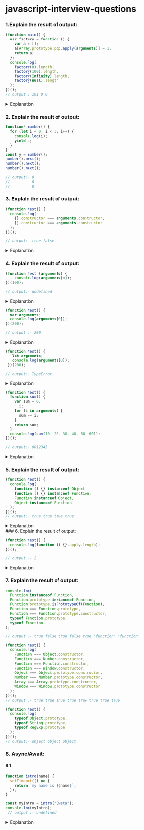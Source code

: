 # javascript-interview-questions

### 1.Explain the result of output:
``` javascript
(function main() {
  var factory = function () {
    var a = [];
    a[Array.prototype.pop.apply(arguments)] = 1;
    return a;
  };
  console.log(
    factory(0).length,
    factory(100).length,
    factory(Infinity).length,
    factory(null).length
  );
})();
// output 1 101 0 0

```
<details>
  <summary> Explanation </summary>
  <p style="padding-left: 8px">Array.prototype.pop is a method that removes the last element from an array and returns that element.</p>
  <p style="padding-left: 8px">apply(arguments) calls the pop method on the arguments object (which is array-like but not a true array). This removes and returns the last argument passed to factory.</p>
  <h4> 1. factory(0): </h4>
  <p style="padding-left: 8px">arguments is [0]</p>
  <p style="padding-left: 8px">Array.prototype.pop.apply(arguments) returns 0 </p>
  <p style="padding-left: 8px">a[0] = 1, so a becomes [1] </p>
 <p style="padding-left: 8px">a.length is 1</p>
  <h4> 2. factory(100): </h4>
 <p style="padding-left: 8px"> arguments is [100] </p>
 <p style="padding-left: 8px">Array.prototype.pop.apply(arguments) returns 100 </p>
 <p style="padding-left: 8px">a[100] = 1, so a becomes an array with 101 elements, with 1 at the 100th index.</p>
  <p style="padding-left: 8px">a.length is 101</p>
  <h4>3. factory(Infinity):</h4>
  <p style="padding-left: 8px">a.length is 0 because setting an element at an index of Infinity does not change the array's length.</p>
  <h4>4. factory(null): </h3>
  <p style="padding-left: 8px">a.length is 0 because setting an element at an index of null does not change the array's length.</p>
</details>

### 2. Explain the result of output:

``` javascript
function* number() {
  for (let i = 0; i < 3; i++) {
    console.log(i);
    yield i;
  }
}
const y = number();
number().next();
number().next();
number().next();

// output:- 0
//          0
//          0
```
### 3. Explain the result of output:
``` javascript
(function test() {
  console.log(
    {}.constructor === arguments.constructor,
    [].constructor === arguments.constructor
  );
})();

// output:- true false
```
<details>
  <summary>Explanation</summary>
  <ul>
    <li>{}.constructor === arguments.constructor compares Object to Object. This is true because both refer to the same constructor.</li>
    <li>[].constructor === arguments.constructor compares Array to Object. This is false because Array and Object are different constructors.</li>
    <li>In non-strict mode `arguments.constructor`:- object where as strict-mode it is not an instance of object.</li>
  </ul>
</details>

### 4. Explain the result of output:
``` javascript
(function test (arguments) {
	console.log(arguments[0]);
})(100);

// output:- undefined
```
<details>
  <summary>Explanation</summary>
  <p>undefined(argument is num i.e 100) not an array</p>
</details>

```javascript
(function test() {
  var arguments;
  console.log(arguments[0]);
})(200);

// output :- 200
```
<details>
	<summary>Explanation</summary>
	<p>The built-in arguments object contains this value.</p>
</details>

``` javascript
(function test() {
   let arguments;
   console.log(arguments[0]);
 })(200);

// output:- TypeError

```
<details>
	<summary>Explanation</summary>
	<p>let var will shadow built-in arguments</p>
</details>

``` javascript
(function test() {
  function sum() {
    var sum = 0,
      i;
    for (i in arguments) {
      sum += i;
    }
    return sum;
  }
  console.log(sum(10, 20, 30, 40, 50, 60));
})();

// output:- 0012345
```
<details>
	<summary>Explanation</summary>
	<ul><h4>Type Coercion in JavaScript:</h4>
		<li>When you use the += operator, JavaScript performs type coercion based on the types of the operands.</li>
		<li>Initially, sum is a number (0).</li>
		<li>When sum += i is executed, i is a string (the index of arguments), so JavaScript converts sum to a string and concatenates i.</li>
	</ul>
</details>

### 5. Explain the result of output:
``` javascript
(function test() {
  console.log(
    function () {} instanceof Object,
    function () {} instanceof Function,
    Function instanceof Object,
    Object instanceof Function
  );
})();
// output:- true true true true

```
<details>
	<summary>Explanation</summary>
	<ul>
		<li>Every function is an instance of both Object and Function.</li>
		<li>The Function constructor is an instance of Object.</li>
		<li>The Object constructor is an instance of Function.</li>
	</ul>
</details>
### 6. Explain the result of output:

``` javascript
(function test() {
  console.log(function () {}.apply.length);
})();

// output :- 2

```
<details>
	<summary>Explanation</summary>
	<p>The apply method is defined to accept two parameters (thisArg and argArray), hence its length property is 2.</p>
</details>

### 7. Explain the result of output:

``` javascript
console.log(
  Function instanceof Function,
  Function.prototype instanceof Function,
  Function.prototype.isPrototypeOf(Function),
  Function === Function.prototype,
  Function === Function.prototype.constructor,
  typeof Function.prototype,
  typeof Function
);

// output :- true false true false true 'function' 'function'

```

``` javascript
(function test() {
  console.log(
    Function === Object.constructor,
    Function === Number.constructor,
    Function === Function.constructor,
    Function === Window.constructor,
    Object === Object.prototype.constructor,
    Number === Number.prototype.constructor,
    Array === Array.prototype.constructor,
    Window === Window.prototype.constructor
  );
})();
// output :- true true true true true true true true

```

``` javascript
(function test() {
  console.log(
    typeof Object.prototype,
    typeof String.prototype,
    typeof RegExp.prototype
  );
})();
// output:- object object object

```
### 8. Async/Await:

#### 8.1

``` javascript
function intro(name) {
  setTimeout(() => {
    return `my name is ${name}`;
  });
}

const myIntro = intro("Sweta");
console.log(myIntro);
 // output :- undefined

```
<details>
	<summary>Explanation</summary>
	<p>The intro function calls setTimeout, but it doesn't have a return statement that waits for the setTimeout to complete. As a result, intro returns undefined immediately because there is no explicit return value.</p>
</details>
